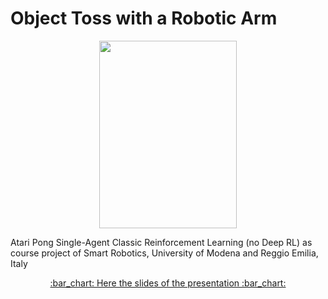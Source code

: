 # Object Toss with a Robotic Arm

<p align="center" width="100%">
<img width="220" height="300" src="train_history/020_qlearn/match_200.gif">
</p>

Atari Pong Single-Agent Classic Reinforcement Learning (no Deep RL) as course project of Smart Robotics, University of Modena and Reggio Emilia, Italy

<p align="center" width="100%" >
<a href="https://www.canva.com/design/DAFspXKsex4/6PJ41YdfBPMxjuhkqJpZkw/view?utm_content=DAFspXKsex4&utm_campaign=designshare&utm_medium=link&utm_source=publishsharelink">:bar_chart: Here the slides of the presentation :bar_chart:</a>
</p>


